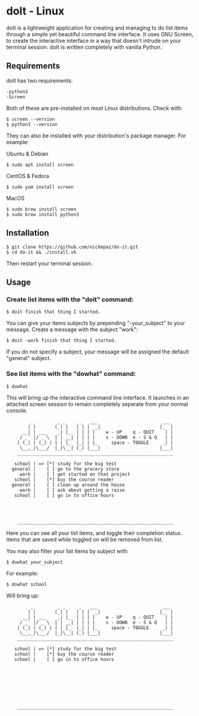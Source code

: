 # doIt - Linux

doIt is a lightweight application for creating and managing to do list 
items through a simple yet beautiful command line interface. It uses 
GNU Screen, to create the interactive interface in a way that doesn't 
intrude on your terminal session. doIt is written completely with 
vanilla Python.

## Requirements

doIt has two requirements:

    -python3
    -Screen

Both of these are pre-installed on most Linux distributions. Check with:

    $ screen --version
    $ python3 --version

They can also be installed with your distribution's package manager. 
For example:

Ubuntu & Debian

    $ sudo apt install screen

CentOS & Fedora

    $ sudo yum install screen

MacOS

    $ sudo brew install screen
    $ sudo brew install python3

## Installation

    $ git clone https://github.com/nickmpaz/do-it.git
    $ cd do-it && ./install.sh

Then restart your terminal session.

## Usage

### Create list items with the "doit" command:

    $ doit finish that thing I started.

You can give your items subjects by prepending "-your_subject" to
your message. Create a message with the subject "work":

    $ doit -work finish that thing I started.

If you do not specify a subject, your message will be assigned the
default "general" subject.

### See list items with the "dowhat" command:

    $ dowhat

This will bring up the interactive command line interface. It launches
in an attached screen session to remain completely seperate from your
normal console. 

             _         _ _     _   ___                        ___ 
            | |       (_) |   | | |  _|                      |_  |
          __| | ___    _| |_  | | | |    w - UP    q - QUIT    | |
         / _` |/ _ \  | | __| | | | |    s - DOWN  e - S & Q   | |
        | (_| | (_) | | | |_  |_| | |_     space - TOGGLE     _| |
         \__,_|\___/  |_|\__| (_) |___|                      |___|
        __________________________________________________________                                 
    
       school | => [*] study for the big test
      general |    [ ] go to the grocery store
         work |    [ ] get started on that project
       school |    [*] buy the course reader
      general |    [ ] clean up around the house
         work |    [ ] ask about getting a raise
       school |    [ ] go in to office hours




        __________________________________________________________

Here you can see all your list items, and toggle their completion 
status. Items that are saved while toggled on will be removed from 
list.

You may also filter your list items by subject with:

    $ dowhat your_subject

For example:

    $ dowhat school

Will bring up:

             _         _ _     _   ___                        ___ 
            | |       (_) |   | | |  _|                      |_  |
          __| | ___    _| |_  | | | |    w - UP    q - QUIT    | |
         / _` |/ _ \  | | __| | | | |    s - DOWN  e - S & Q   | |
        | (_| | (_) | | | |_  |_| | |_     space - TOGGLE     _| |
         \__,_|\___/  |_|\__| (_) |___|                      |___|
        __________________________________________________________                             
    
       school | => [*] study for the big test
       school |    [*] buy the course reader
       school |    [ ] go in to office hours








        __________________________________________________________

